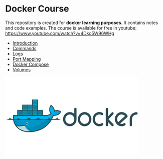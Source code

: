 ﻿# Docker Course
This repository is created for **docker learning purposes**. It contains notes and code examples. The course is available for free in youtube: https://www.youtube.com/watch?v=4Dko5W96WHg

- [Introduction](introduction/README.md)
- [Commands](commands/README.md)
- [Logs](logs/README.md)
- [Port Mapping](port_mapping/README.md)
- [Docker Compose](docker_compose/README.md)
- [Volumes](volumes/README.md)

<img src="https://raw.githubusercontent.com/ManelRosPuig/DockerCourse/main/logo.png" width=425 height=250>
